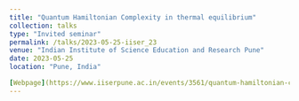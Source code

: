 ```yaml
---
title: "Quantum Hamiltonian Complexity in thermal equilibrium"
collection: talks
type: "Invited seminar"
permalink: /talks/2023-05-25-iiser_23
venue: "Indian Institute of Science Education and Research Pune"
date: 2023-05-25
location: "Pune, India"

[Webpage](https://www.iiserpune.ac.in/events/3561/quantum-hamiltonian-complexity-in-thermal-equilibrium)
---
```

